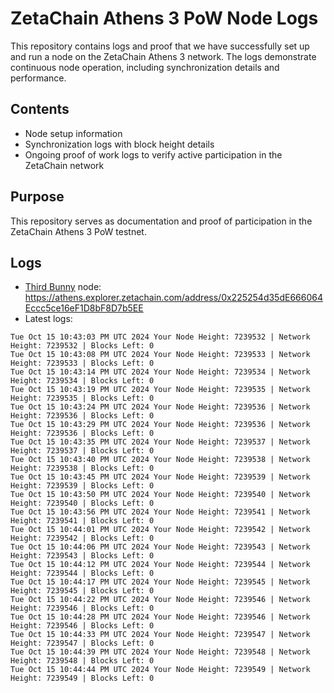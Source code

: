# ZetaChain Athens 3 PoW Node Logs
This repository contains logs and proof that we have successfully set up and run a node on the ZetaChain Athens 3 network. The logs demonstrate continuous node operation, including synchronization details and performance.

## Contents
- Node setup information
- Synchronization logs with block height details
- Ongoing proof of work logs to verify active participation in the ZetaChain network

## Purpose
This repository serves as documentation and proof of participation in the ZetaChain Athens 3 PoW testnet.

## Logs

- [Third Bunny](https://thirdbunny.xyz/) node: https://athens.explorer.zetachain.com/address/0x225254d35dE666064Eccc5ce16eF1D8bF8D7b5EE
- Latest logs:
```
Tue Oct 15 10:43:03 PM UTC 2024 Your Node Height: 7239532 | Network Height: 7239532 | Blocks Left: 0
Tue Oct 15 10:43:08 PM UTC 2024 Your Node Height: 7239533 | Network Height: 7239533 | Blocks Left: 0
Tue Oct 15 10:43:14 PM UTC 2024 Your Node Height: 7239534 | Network Height: 7239534 | Blocks Left: 0
Tue Oct 15 10:43:19 PM UTC 2024 Your Node Height: 7239535 | Network Height: 7239535 | Blocks Left: 0
Tue Oct 15 10:43:24 PM UTC 2024 Your Node Height: 7239536 | Network Height: 7239536 | Blocks Left: 0
Tue Oct 15 10:43:29 PM UTC 2024 Your Node Height: 7239536 | Network Height: 7239536 | Blocks Left: 0
Tue Oct 15 10:43:35 PM UTC 2024 Your Node Height: 7239537 | Network Height: 7239537 | Blocks Left: 0
Tue Oct 15 10:43:40 PM UTC 2024 Your Node Height: 7239538 | Network Height: 7239538 | Blocks Left: 0
Tue Oct 15 10:43:45 PM UTC 2024 Your Node Height: 7239539 | Network Height: 7239539 | Blocks Left: 0
Tue Oct 15 10:43:50 PM UTC 2024 Your Node Height: 7239540 | Network Height: 7239540 | Blocks Left: 0
Tue Oct 15 10:43:56 PM UTC 2024 Your Node Height: 7239541 | Network Height: 7239541 | Blocks Left: 0
Tue Oct 15 10:44:01 PM UTC 2024 Your Node Height: 7239542 | Network Height: 7239542 | Blocks Left: 0
Tue Oct 15 10:44:06 PM UTC 2024 Your Node Height: 7239543 | Network Height: 7239543 | Blocks Left: 0
Tue Oct 15 10:44:12 PM UTC 2024 Your Node Height: 7239544 | Network Height: 7239544 | Blocks Left: 0
Tue Oct 15 10:44:17 PM UTC 2024 Your Node Height: 7239545 | Network Height: 7239545 | Blocks Left: 0
Tue Oct 15 10:44:22 PM UTC 2024 Your Node Height: 7239546 | Network Height: 7239546 | Blocks Left: 0
Tue Oct 15 10:44:28 PM UTC 2024 Your Node Height: 7239546 | Network Height: 7239546 | Blocks Left: 0
Tue Oct 15 10:44:33 PM UTC 2024 Your Node Height: 7239547 | Network Height: 7239547 | Blocks Left: 0
Tue Oct 15 10:44:39 PM UTC 2024 Your Node Height: 7239548 | Network Height: 7239548 | Blocks Left: 0
Tue Oct 15 10:44:44 PM UTC 2024 Your Node Height: 7239549 | Network Height: 7239549 | Blocks Left: 0
```
